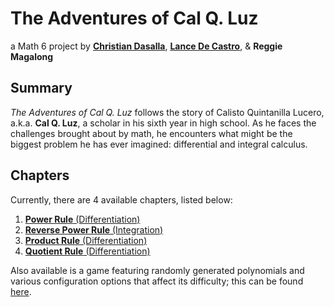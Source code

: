 # The Adventures of Cal Q. Luz
a Math 6 project by [**Christian Dasalla**](https://github.com/xtianfdasalla), [**Lance De Castro**](https://github.com/lcpdecastro), & **Reggie Magalong**

## Summary
*The Adventures of Cal Q. Luz* follows the story of Calisto Quintanilla Lucero, a.k.a. **Cal Q. Luz**, a scholar in his sixth year in high school. As he faces the challenges brought about by math, he encounters what might be the biggest problem he has ever imagined: differential and integral calculus.

## Chapters
Currently, there are 4 available chapters, listed below:
1. [**Power Rule** (Differentiation)](https://xtianfdasalla.github.io/m6q2proj/1/)
2. [**Reverse Power Rule** (Integration)](https://xtianfdasalla.github.io/m6q2proj/2/)
3. [**Product Rule** (Differentiation)](https://xtianfdasalla.github.io/m6q2proj/3/)
4. [**Quotient Rule** (Differentiation)](https://xtianfdasalla.github.io/m6q2proj/4/)

Also available is a game featuring randomly generated polynomials and various configuration options that affect its difficulty; this can be found [here](https://xtianfdasalla.github.io/m6q2proj).
